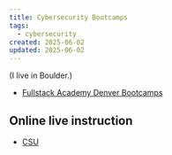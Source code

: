 ```yaml
---
title: Cybersecurity Bootcamps
tags:
  - cybersecurity
created: 2025-06-02
updated: 2025-06-02
---
```


(I live in Boulder.)

- [Fullstack Academy Denver Bootcamps](https://www.fullstackacademy.com/programs/cybersecurity-bootcamp/denver)

## Online live instruction

- [CSU](https://bootcamp.colostate.edu/programs/cybersecurity) 
